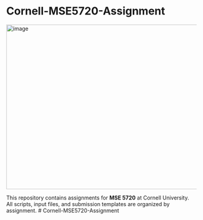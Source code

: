 # Cornell-MSE5720-Assignment

<img width="1629" height="437" alt="image" src="https://github.com/user-attachments/assets/31882c0e-af5d-4bc8-83d7-e9c6bc1a7371" />

This repository contains assignments for **MSE 5720** at Cornell University.  
All scripts, input files, and submission templates are organized by assignment. # Cornell-MSE5720-Assignment


